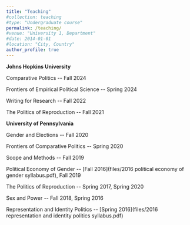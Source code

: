 ```yaml
---
title: "Teaching"
#collection: teaching
#type: "Undergraduate course"
permalink: /teaching/
#venue: "University 1, Department"
#date: 2014-01-01
#location: "City, Country"
author_profile: true
---
```

**Johns Hopkins University**

Comparative Politics -- Fall 2024

Frontiers of Empirical Political Science -- Spring 2024

Writing for Research -- Fall 2022

The Politics of Reproduction -- Fall 2021


**University of Pennsylvania**

Gender and Elections -- Fall 2020 

Frontiers of Comparative Politics -- Spring 2020

Scope and Methods -- Fall 2019

Political Economy of Gender -- [Fall 2016](files/2016 political economy of gender syllabus.pdf), Fall 2019

The Politics of Reproduction -- Spring 2017, Spring 2020

Sex and Power -- Fall 2018, Spring 2016

Representation and Identity Politics -- [Spring 2016](files/2016 representation and identity politics syllabus.pdf)
